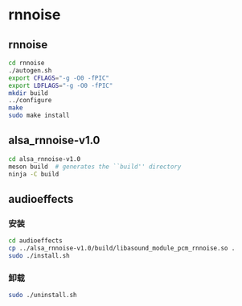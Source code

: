 # rnnoise

## rnnoise

```bash
cd rnnoise
./autogen.sh
export CFLAGS="-g -O0 -fPIC"
export LDFLAGS="-g -O0 -fPIC"
mkdir build
../configure
make
sudo make install
```

## alsa_rnnoise-v1.0

```bash
cd alsa_rnnoise-v1.0
meson build  # generates the ``build'' directory
ninja -C build
```

## audioeffects

### 安装

```bash
cd audioeffects
cp ../alsa_rnnoise-v1.0/build/libasound_module_pcm_rnnoise.so .
sudo ./install.sh
```

### 卸载

```bash
sudo ./uninstall.sh
```
